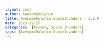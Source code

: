 ```yaml
---
layout: post
author: AwesomeDolphin
title: AwesomeDolphin.SpaceInvaders - 1.0.0
date: 2023-12-25
categories: [Arcade, Space Invaders]
tags: [AwesomeDolphin.SpaceInvaders]
---
```


